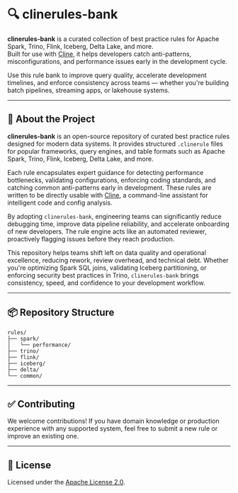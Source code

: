 # 🔍 clinerules-bank

**clinerules-bank** is a curated collection of best practice rules for Apache Spark, Trino, Flink, Iceberg, Delta Lake, and more.  
Built for use with [Cline](https://github.com/ClineHQ/cline), it helps developers catch anti-patterns, misconfigurations, and performance issues early in the development cycle.

Use this rule bank to improve query quality, accelerate development timelines, and enforce consistency across teams — whether you're building batch pipelines, streaming apps, or lakehouse systems.

---

## 🧠 About the Project

**clinerules-bank** is an open-source repository of curated best practice rules designed for modern data systems. It provides structured `.clinerule` files for popular frameworks, query engines, and table formats such as Apache Spark, Trino, Flink, Iceberg, Delta Lake, and more.

Each rule encapsulates expert guidance for detecting performance bottlenecks, validating configurations, enforcing coding standards, and catching common anti-patterns early in development. These rules are written to be directly usable with [Cline](https://github.com/ClineHQ/cline), a command-line assistant for intelligent code and config analysis.

By adopting `clinerules-bank`, engineering teams can significantly reduce debugging time, improve data pipeline reliability, and accelerate onboarding of new developers. The rule engine acts like an automated reviewer, proactively flagging issues before they reach production.

This repository helps teams shift left on data quality and operational excellence, reducing rework, review overhead, and technical debt. Whether you're optimizing Spark SQL joins, validating Iceberg partitioning, or enforcing security best practices in Trino, `clinerules-bank` brings consistency, speed, and confidence to your development workflow.

---

## 📦 Repository Structure

```text
rules/
├── spark/
│   └── performance/
├── trino/
├── flink/
├── iceberg/
├── delta/
└── common/
```
---

## ✅ Contributing

We welcome contributions! If you have domain knowledge or production experience with any supported system, feel free to submit a new rule or improve an existing one.  

---

## 📄 License

Licensed under the [Apache License 2.0](https://www.apache.org/licenses/LICENSE-2.0).
